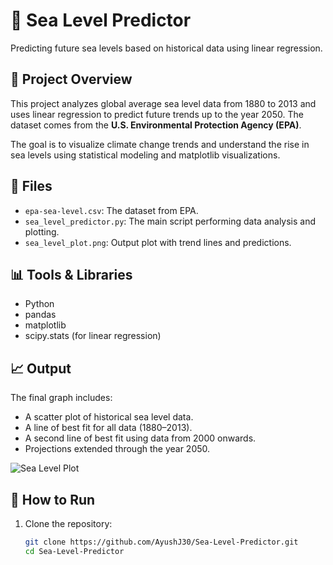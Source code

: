 # 🌊 Sea Level Predictor

Predicting future sea levels based on historical data using linear regression.

## 📌 Project Overview

This project analyzes global average sea level data from 1880 to 2013 and uses linear regression to predict future trends up to the year 2050. The dataset comes from the **U.S. Environmental Protection Agency (EPA)**.

The goal is to visualize climate change trends and understand the rise in sea levels using statistical modeling and matplotlib visualizations.

## 📁 Files

- `epa-sea-level.csv`: The dataset from EPA.
- `sea_level_predictor.py`: The main script performing data analysis and plotting.
- `sea_level_plot.png`: Output plot with trend lines and predictions.

## 📊 Tools & Libraries

- Python
- pandas
- matplotlib
- scipy.stats (for linear regression)

## 📈 Output

The final graph includes:
- A scatter plot of historical sea level data.
- A line of best fit for all data (1880–2013).
- A second line of best fit using data from 2000 onwards.
- Projections extended through the year 2050.

![Sea Level Plot](sea_level_plot.png)

## 🚀 How to Run

1. Clone the repository:
   ```bash
   git clone https://github.com/AyushJ30/Sea-Level-Predictor.git
   cd Sea-Level-Predictor
